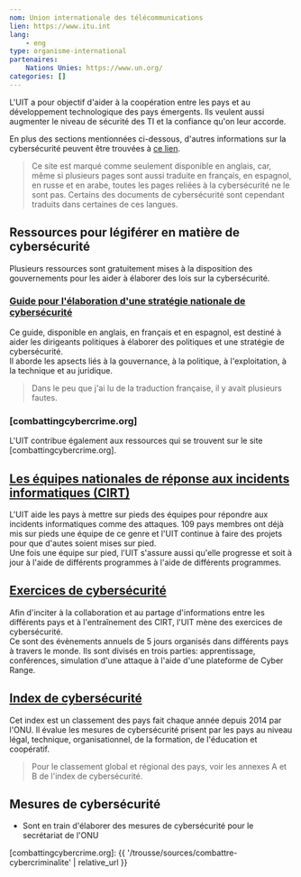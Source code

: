 ```yaml
---
nom: Union internationale des télécommunications
lien: https://www.itu.int
lang:
    - eng
type: organisme-international
partenaires:
    Nations Unies: https://www.un.org/
categories: []
---
```

L'UIT a pour objectif d'aider à la coopération entre les pays et au développement technologique des pays émergents. Ils veulent aussi augmenter le niveau de sécurité des TI et la confiance qu'on leur accorde.

En plus des sections mentionnées ci-dessous, d'autres informations sur la cybersécurité peuvent être trouvées à [ce lien](https://www.itu.int/en/ITU-D/Cybersecurity/Pages/default.aspx).

> Ce site est marqué comme seulement disponible en anglais, car, même si plusieurs pages sont aussi traduite en français, en espagnol, en russe et en arabe, toutes les pages reliées à la cybersécurité ne le sont pas. Certains des documents de cybersécurité sont cependant traduits dans certaines de ces langues.

## Ressources pour légiférer en matière de cybersécurité
Plusieurs ressources sont gratuitement mises à la disposition des gouvernements pour les aider à élaborer des lois sur la cybersécurité.

### [Guide pour l'élaboration d'une stratégie nationale de cybersécurité](https://www.itu.int/en/ITU-D/Cybersecurity/Pages/cybersecurity-national-strategies.aspx)
Ce guide, disponible en anglais, en français et en espagnol, est destiné à aider les dirigeants politiques à élaborer des politiques et une stratégie de cybersécurité.  
Il aborde les apsects liés à la gouvernance, à la politique, à l'exploitation, à la technique et au juridique.
> Dans le peu que j'ai lu de la traduction française, il y avait plusieurs fautes.

### [combattingcybercrime.org]
L'UIT contribue également aux ressources qui se trouvent sur le site [combattingcybercrime.org].

## [Les équipes nationales de réponse aux incidents informatiques (CIRT)](https://www.itu.int/en/ITU-D/Cybersecurity/Pages/national-CIRT.aspx)
L'UIT aide les pays à mettre sur pieds des équipes pour répondre aux incidents informatiques comme des attaques. 109 pays membres ont déjà mis sur pieds une équipe de ce genre et l'UIT continue à faire des projets pour que d'autes soient mises sur pied.  
Une fois une équipe sur pied, l'UIT s'assure aussi qu'elle progresse et soit à jour à l'aide de différents programmes à l'aide de différents programmes.  

## [Exercices de cybersécurité](https://www.itu.int/en/ITU-D/Cybersecurity/Pages/cyberdrills.aspx)
Afin d'inciter à la collaboration et au partage d'informations entre les différents pays et à l'entraînement des CIRT, l'UIT mène des exercices de cybersécurité.  
Ce sont des évènements annuels de 5 jours organisés dans différents pays à travers le monde. Ils sont divisés en trois parties: apprentissage, conférences, simulation d'une attaque à l'aide d'une plateforme de Cyber Range.

## [Index de cybersécurité](https://www.itu.int/en/ITU-D/Cybersecurity/Pages/global-cybersecurity-index.aspx)
Cet index est un classement des pays fait chaque année depuis 2014 par l'ONU. Il évalue les mesures de cybersécurité prisent par les pays au niveau légal, technique, organisationnel, de la formation, de l'éducation et coopératif.
> Pour le classement global et régional des pays, voir les annexes A et B de l'index de cybersécurité.

## Mesures de cybersécurité
* Sont en train d'élaborer des mesures de cybersécurité pour le secrétariat de l'ONU

[combattingcybercrime.org]: {{ '/trousse/sources/combattre-cybercriminalite' | relative_url }}
